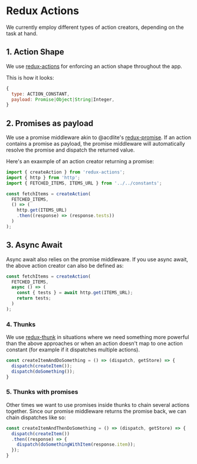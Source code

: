 # Redux Actions

We currently employ different types of action creators, depending on the task at hand.

## 1. Action Shape

We use [redux-actions](https://github.com/acdlite/redux-actions) for enforcing an action shape throughout the app.

This is how it looks:

```js
{
  type: ACTION_CONSTANT,
  payload: Promise|Object|String|Integer,
}
```

## 2. Promises as payload

We use a promise middleware akin to @acdlite's [redux-promise](https://github.com/acdlite/redux-promise).
If an action contains a promise as payload, the promise middleware will automatically resolve the promise and dispatch the returned value.

Here's an exaxmple of an action creator returning a promise:

```js
import { createAction } from 'redux-actions';
import { http } from 'http';
import { FETCHED_ITEMS, ITEMS_URL } from '../../constants';

const fetchItems = createAction(
  FETCHED_ITEMS,
  () => (
    http.get(ITEMS_URL)
    .then((response) => (response.tests))
  )
);
```

## 3. Async Await

Async await also relies on the promise middleware.
If you use async await, the above action creator can also be defined as:

```js
const fetchItems = createAction(
  FETCHED_ITEMS,
  async () => (
    const { tests } = await http.get(ITEMS_URL);
    return tests;
  )
);
```

### 4. Thunks

We use [redux-thunk](https://github.com/gaearon/redux-thunk) in situations where we need something more powerful than the above approaches or when an action doesn't map to one action constant (for example if it dispatches multiple actions).

```js
const createItemAndDoSomething = () => (dispatch, getStore) => {
  dispatch(createItem());
  dispatch(doSomething());
}
```

### 5. Thunks with promises

Other times we want to use promises inside thunks to chain several actions together. Since our promise middleware returns the promise back, we can chain dispatches like so:

```js
const createItemAndThenDoSomething = () => (dispatch, getStore) => {
  dispatch(createItem())
  .then((response) => {
    dispatch(doSomethingWithItem(response.item));
  });
}
```
